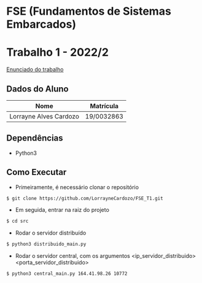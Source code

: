 # FSE (Fundamentos de Sistemas Embarcados)
# Trabalho 1 - 2022/2

[Enunciado do trabalho](https://gitlab.com/fse_fga/trabalhos-2022_2/trabalho-1-2022-2)

## Dados do Aluno

| Nome | Matrícula  |
| :-: | :-: |
| Lorrayne Alves Cardozo | 19/0032863 |

## Dependências

- Python3

## Como Executar
- Primeiramente, é necessário clonar o repositório 
```bash
$ git clone https://github.com/LorrayneCardozo/FSE_T1.git
```

- Em seguida, entrar na raiz do projeto
 ```bash
$ cd src
 ```

 - Rodar o servidor distribuído
 ```bash
$ python3 distribuido_main.py
 ```

 - Rodar o servidor central, com os argumentos <ip_servidor_distribuido> <porta_servidor_distribuido>
 ```bash
$ python3 central_main.py 164.41.98.26 10772
 ```
